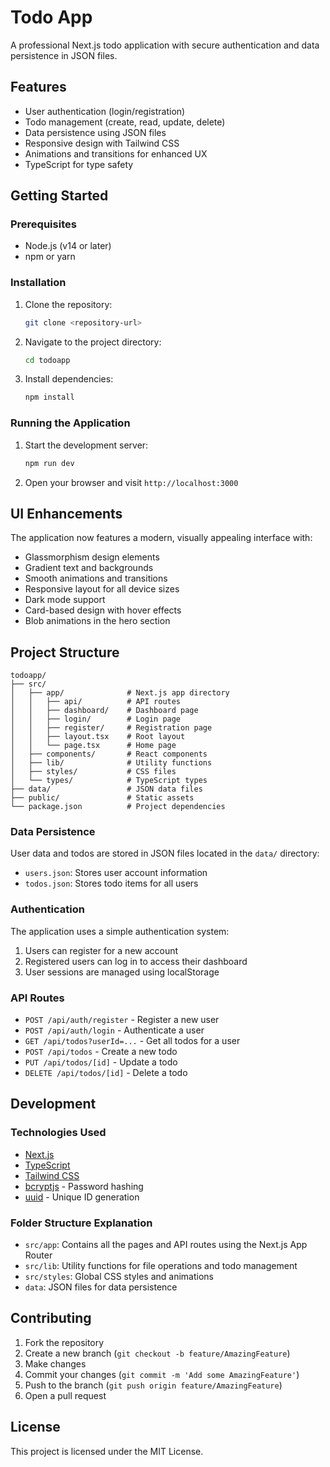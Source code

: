 # Todo App

A professional Next.js todo application with secure authentication and data persistence in JSON files.

## Features

- User authentication (login/registration)
- Todo management (create, read, update, delete)
- Data persistence using JSON files
- Responsive design with Tailwind CSS
- Animations and transitions for enhanced UX
- TypeScript for type safety

## Getting Started

### Prerequisites

- Node.js (v14 or later)
- npm or yarn

### Installation

1. Clone the repository:
   ```bash
   git clone <repository-url>
   ```

2. Navigate to the project directory:
   ```bash
   cd todoapp
   ```

3. Install dependencies:
   ```bash
   npm install
   ```

### Running the Application

1. Start the development server:
   ```bash
   npm run dev
   ```

2. Open your browser and visit `http://localhost:3000`

## UI Enhancements

The application now features a modern, visually appealing interface with:

- Glassmorphism design elements
- Gradient text and backgrounds
- Smooth animations and transitions
- Responsive layout for all device sizes
- Dark mode support
- Card-based design with hover effects
- Blob animations in the hero section

## Project Structure

```
todoapp/
├── src/
│   ├── app/              # Next.js app directory
│   │   ├── api/          # API routes
│   │   ├── dashboard/    # Dashboard page
│   │   ├── login/        # Login page
│   │   ├── register/     # Registration page
│   │   ├── layout.tsx    # Root layout
│   │   └── page.tsx      # Home page
│   ├── components/       # React components
│   ├── lib/              # Utility functions
│   ├── styles/           # CSS files
│   └── types/            # TypeScript types
├── data/                 # JSON data files
├── public/               # Static assets
└── package.json          # Project dependencies
```

### Data Persistence

User data and todos are stored in JSON files located in the `data/` directory:

- `users.json`: Stores user account information
- `todos.json`: Stores todo items for all users

### Authentication

The application uses a simple authentication system:

1. Users can register for a new account
2. Registered users can log in to access their dashboard
3. User sessions are managed using localStorage

### API Routes

- `POST /api/auth/register` - Register a new user
- `POST /api/auth/login` - Authenticate a user
- `GET /api/todos?userId=...` - Get all todos for a user
- `POST /api/todos` - Create a new todo
- `PUT /api/todos/[id]` - Update a todo
- `DELETE /api/todos/[id]` - Delete a todo

## Development

### Technologies Used

- [Next.js](https://nextjs.org/)
- [TypeScript](https://www.typescriptlang.org/)
- [Tailwind CSS](https://tailwindcss.com/)
- [bcryptjs](https://www.npmjs.com/package/bcryptjs) - Password hashing
- [uuid](https://www.npmjs.com/package/uuid) - Unique ID generation

### Folder Structure Explanation

- `src/app`: Contains all the pages and API routes using the Next.js App Router
- `src/lib`: Utility functions for file operations and todo management
- `src/styles`: Global CSS styles and animations
- `data`: JSON files for data persistence

## Contributing

1. Fork the repository
2. Create a new branch (`git checkout -b feature/AmazingFeature`)
3. Make changes
4. Commit your changes (`git commit -m 'Add some AmazingFeature'`)
5. Push to the branch (`git push origin feature/AmazingFeature`)
6. Open a pull request

## License

This project is licensed under the MIT License.
